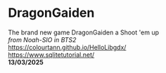 # DragonGaiden
The brand new game DragonGaiden a Shoot 'em up\
*from Noah-SIO in BTS2*\
https://colourtann.github.io/HelloLibgdx/  \
https://www.sqlitetutorial.net/     \
**13/03/2025**
